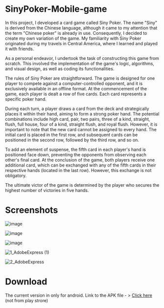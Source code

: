 # SinyPoker-Mobile-game

In this project, I developed a card game called Siny Poker. The name "Siny" is derived from the Chinese language, although it came to my attention that the term "Chinese poker" is already in use. Consequently, I decided to create my own variation of the game. My familiarity with Siny Poker originated during my travels in Central America, where I learned and played it with friends.

As a personal endeavor, I undertook the task of constructing this game from scratch. This involved the implementation of the game's logic, algorithms, and visual design, as well as coding its functionalities.

The rules of Siny Poker are straightforward. The game is designed for one player to compete against a computer-controlled opponent, and it is exclusively available in an offline format. At the commencement of the game, each player is dealt a row of five cards. Each card represents a specific poker hand.

During each turn, a player draws a card from the deck and strategically places it within their hand, aiming to form a strong poker hand. The potential combinations include high card, pair, two pairs, three of a kind, straight, flush, full house, four of a kind, straight flush, and royal flush. However, it is important to note that the new card cannot be assigned to every hand. The initial card is placed in the first row, and subsequent cards can be positioned in the second row, followed by the third row, and so on.

To add an element of suspense, the fifth card in each player's hand is positioned face down, preventing the opponents from observing each other's final card. At the conclusion of the game, both players receive one additional card, which can be exchanged with any of the fifth cards in their respective hands (located in the last row). However, this exchange is not obligatory.

The ultimate victor of the game is determined by the player who secures the highest number of victories in five hands.

# Screenshots

![image](https://user-images.githubusercontent.com/101277239/184648021-c98770bc-3953-4afa-935b-fcadcb066e90.png)

![image](https://user-images.githubusercontent.com/101277239/184647977-4e5f508b-2e77-45d6-8f05-38a523354474.png)

![image](https://user-images.githubusercontent.com/101277239/184648061-64f8f69d-34c6-4b89-822e-f7e54b9439e5.png)


![1_AdobeExpress (1)](https://user-images.githubusercontent.com/101277239/184650092-b95381fd-5fb2-4076-88d3-d2f3e2474f23.gif)

![2_AdobeExpress](https://user-images.githubusercontent.com/101277239/184649477-fbc468c5-23d6-4033-bdbb-4c33310efe09.gif)


# Download
The current version in only for android.
Link to the APK file - > [Click here](https://github.com/ArielDawidowicz/SinyPoker-Mobile-game-/raw/main/SinyPokerV1.1.apk) (not from play strore)



